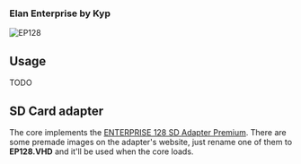 ### Elan Enterprise by Kyp

![EP128](ep128.jpg)

## Usage

TODO

## SD Card adapter

The core implements the [ENTERPRISE 128 SD Adapter Premium](https://szergitata.blog.hu/2015/05/04/enterprise_128_sd_adapter_premium_quick_start_guide_uk).
There are some premade images on the adapter's website, just rename one of them to **EP128.VHD** and it'll be used when the core loads.
